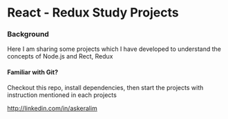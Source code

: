 # React - Redux Study Projects
### Background
Here I am sharing some projects which I have developed to understand the concepts of Node.js and Rect, Redux

#### Familiar with Git?
Checkout this repo, install dependencies, then start the projects with instruction mentioned in each projects

http://linkedin.com/in/askeralim